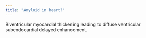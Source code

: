 ```yaml
---
title: "Amyloid in heart?"
---
```

Biventricular myocardial thickening leading to diffuse ventricular subendocardial delayed enhancement.

